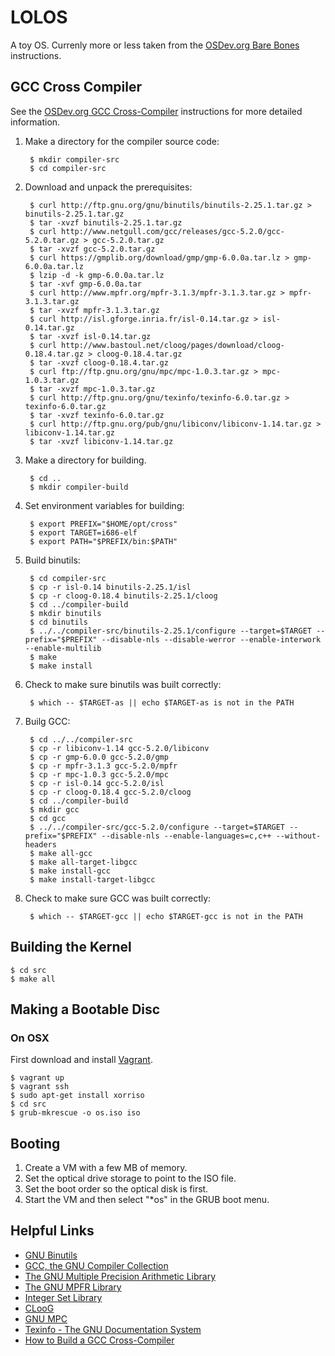 # LOLOS

A toy OS. Currenly more or less taken from the [OSDev.org Bare Bones](http://wiki.osdev.org/Bare_Bones) instructions.

## GCC Cross Compiler

See the [OSDev.org GCC Cross-Compiler](http://wiki.osdev.org/GCC_Cross-Compiler) instructions for more detailed information.

1. Make a directory for the compiler source code:

        $ mkdir compiler-src
        $ cd compiler-src

2. Download and unpack the prerequisites:

        $ curl http://ftp.gnu.org/gnu/binutils/binutils-2.25.1.tar.gz > binutils-2.25.1.tar.gz
        $ tar -xvzf binutils-2.25.1.tar.gz
        $ curl http://www.netgull.com/gcc/releases/gcc-5.2.0/gcc-5.2.0.tar.gz > gcc-5.2.0.tar.gz
        $ tar -xvzf gcc-5.2.0.tar.gz
        $ curl https://gmplib.org/download/gmp/gmp-6.0.0a.tar.lz > gmp-6.0.0a.tar.lz
        $ lzip -d -k gmp-6.0.0a.tar.lz
        $ tar -xvf gmp-6.0.0a.tar
        $ curl http://www.mpfr.org/mpfr-3.1.3/mpfr-3.1.3.tar.gz > mpfr-3.1.3.tar.gz
        $ tar -xvzf mpfr-3.1.3.tar.gz
        $ curl http://isl.gforge.inria.fr/isl-0.14.tar.gz > isl-0.14.tar.gz
        $ tar -xvzf isl-0.14.tar.gz
        $ curl http://www.bastoul.net/cloog/pages/download/cloog-0.18.4.tar.gz > cloog-0.18.4.tar.gz
        $ tar -xvzf cloog-0.18.4.tar.gz
        $ curl ftp://ftp.gnu.org/gnu/mpc/mpc-1.0.3.tar.gz > mpc-1.0.3.tar.gz
        $ tar -xvzf mpc-1.0.3.tar.gz
        $ curl http://ftp.gnu.org/gnu/texinfo/texinfo-6.0.tar.gz > texinfo-6.0.tar.gz
        $ tar -xvzf texinfo-6.0.tar.gz
        $ curl http://ftp.gnu.org/pub/gnu/libiconv/libiconv-1.14.tar.gz > libiconv-1.14.tar.gz
        $ tar -xvzf libiconv-1.14.tar.gz

3. Make a directory for building.

        $ cd ..
        $ mkdir compiler-build

4. Set environment variables for building:

        $ export PREFIX="$HOME/opt/cross"
        $ export TARGET=i686-elf
        $ export PATH="$PREFIX/bin:$PATH"

4. Build binutils:

        $ cd compiler-src
        $ cp -r isl-0.14 binutils-2.25.1/isl
        $ cp -r cloog-0.18.4 binutils-2.25.1/cloog
        $ cd ../compiler-build
        $ mkdir binutils
        $ cd binutils
        $ ../../compiler-src/binutils-2.25.1/configure --target=$TARGET --prefix="$PREFIX" --disable-nls --disable-werror --enable-interwork --enable-multilib
        $ make
        $ make install

5. Check to make sure binutils was built correctly:

        $ which -- $TARGET-as || echo $TARGET-as is not in the PATH

6. Builg GCC:

        $ cd ../../compiler-src
        $ cp -r libiconv-1.14 gcc-5.2.0/libiconv
        $ cp -r gmp-6.0.0 gcc-5.2.0/gmp
        $ cp -r mpfr-3.1.3 gcc-5.2.0/mpfr
        $ cp -r mpc-1.0.3 gcc-5.2.0/mpc
        $ cp -r isl-0.14 gcc-5.2.0/isl
        $ cp -r cloog-0.18.4 gcc-5.2.0/cloog
        $ cd ../compiler-build
        $ mkdir gcc
        $ cd gcc
        $ ../../compiler-src/gcc-5.2.0/configure --target=$TARGET --prefix="$PREFIX" --disable-nls --enable-languages=c,c++ --without-headers
        $ make all-gcc
        $ make all-target-libgcc
        $ make install-gcc
        $ make install-target-libgcc

7. Check to make sure GCC was built correctly:

        $ which -- $TARGET-gcc || echo $TARGET-gcc is not in the PATH

## Building the Kernel

    $ cd src
    $ make all

## Making a Bootable Disc

### On OSX

First download and install [Vagrant](https://www.vagrantup.com/downloads.html).

    $ vagrant up
    $ vagrant ssh
    $ sudo apt-get install xorriso
    $ cd src
    $ grub-mkrescue -o os.iso iso

## Booting

1. Create a VM with a few MB of memory.
2. Set the optical drive storage to point to the ISO file.
3. Set the boot order so the optical disk is first.
4. Start the VM and then select "\*os" in the GRUB boot menu.

## Helpful Links

* [GNU Binutils](https://www.gnu.org/software/binutils/)
* [GCC, the GNU Compiler Collection](https://www.gnu.org/software/gcc/)
* [The GNU Multiple Precision Arithmetic Library](https://gmplib.org/)
* [The GNU MPFR Library](http://www.mpfr.org/)
* [Integer Set Library](http://isl.gforge.inria.fr/)
* [CLooG](http://www.cloog.org/)
* [GNU MPC](http://multiprecision.org/)
* [Texinfo - The GNU Documentation System](https://www.gnu.org/software/texinfo/)
* [How to Build a GCC Cross-Compiler](http://preshing.com/20141119/how-to-build-a-gcc-cross-compiler/)
